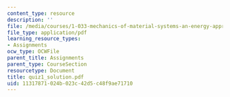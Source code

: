 ```yaml
---
content_type: resource
description: ''
file: /media/courses/1-033-mechanics-of-material-systems-an-energy-approach-fall-2003/11317871024b023c42d5c48f9ae71710_quiz1_solution.pdf
file_type: application/pdf
learning_resource_types:
- Assignments
ocw_type: OCWFile
parent_title: Assignments
parent_type: CourseSection
resourcetype: Document
title: quiz1_solution.pdf
uid: 11317871-024b-023c-42d5-c48f9ae71710
---
```


